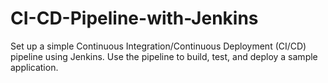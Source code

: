 # CI-CD-Pipeline-with-Jenkins
Set up a simple Continuous Integration/Continuous Deployment (CI/CD) pipeline using Jenkins. Use the pipeline to build, test, and deploy a sample application.
